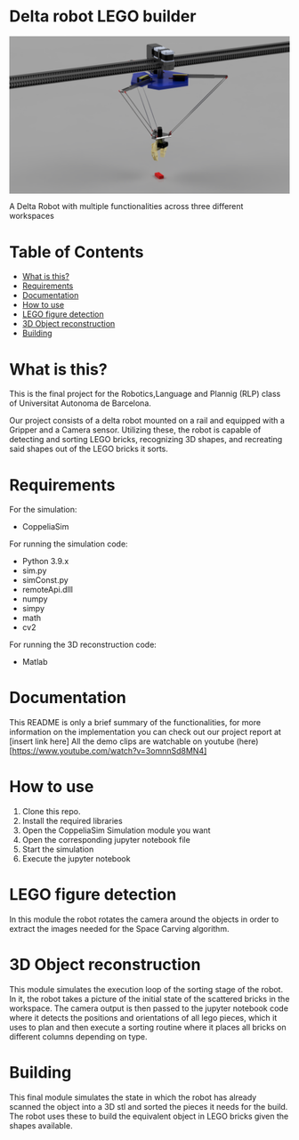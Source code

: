 # Delta robot LEGO builder
<img src="https://github.com/1462731/Delta-robot-LEGO-builder/blob/main/Models/High%20Res%20Model/Renders/RenderHome.png?raw=true" align="center" width="600" alt="header pic"/>

A Delta Robot with multiple functionalities across three different workspaces

# Table of Contents
  * [What is this?](#what-is-this)
  * [Requirements](#requirements)
  * [Documentation](#documentation)
  * [How to use](#how-to-use)
  * [LEGO figure detection](#LEGO-figure-detection)
  * [3D Object reconstruction](#3d-object-reconstruction)
  * [Building](#building)


# What is this?

This is the final project for the Robotics,Language and Plannig (RLP) class of Universitat Autonoma de Barcelona.

Our project consists of a delta robot mounted on a rail and equipped with a Gripper and a Camera sensor. Utilizing these, the robot is capable of detecting and sorting LEGO bricks, recognizing 3D shapes, and recreating said shapes out of the LEGO bricks it sorts.



# Requirements
For the simulation:
- CoppeliaSim

For running the simulation code:
- Python 3.9.x
- sim.py
- simConst.py
- remoteApi.dlll
- numpy
- simpy
- math
- cv2

For running the 3D reconstruction code:
- Matlab

# Documentation

This README is only a brief summary of the functionalities, for more information on the implementation you can check out our project report at [insert link here]
All the demo clips are watchable on youtube (here)[https://www.youtube.com/watch?v=3omnnSd8MN4]

# How to use

1. Clone this repo.
2. Install the required libraries
3. Open the CoppeliaSim Simulation module you want
4. Open the corresponding jupyter notebook file
5. Start the simulation
6. Execute the jupyter notebook

# LEGO figure detection
In this module the robot rotates the camera around the objects in order to extract the images needed for the Space Carving algorithm.

# 3D Object reconstruction
This module simulates the execution loop of the sorting stage of the robot. In it, the robot takes a picture of the initial state of the scattered bricks in the workspace. The camera output is then passed to the jupyter notebook code where it detects the positions and orientations of all lego pieces, which it uses to plan and then execute a sorting routine where it places all bricks on different columns depending on type. 

# Building

This final module simulates the state in which the robot has already scanned the object into a 3D stl and sorted the pieces it needs for the build. The robot uses these to build the equivalent object in LEGO bricks given the shapes available.

